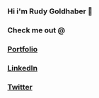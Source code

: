 ### Hi i'm Rudy Goldhaber 👋

### Check me out @

### [Portfolio](https://rudyg.dev)

### [LinkedIn](https://linkedin.com/in/rudy-goldhaber)

### [Twitter](https://twitter.com/SyriiAdvent)

<!--
**SyriiAdvent/syriiadvent** is a ✨ _special_ ✨ repository because its `README.md` (this file) appears on your GitHub profile.
